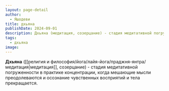 ```yaml
---
layout: page-detail
author:
  - Яшодеви
title: дхьяна
publishDate: 2024-09-01
description: Дхьяна (медитация, созерцание) - стадия медитативной погруженности в практике концентрации, когда мешающие мысли преодолеваются и осознание чувственных восприятий и тела прекращается.
tags:
  - дхьяна
image:
---
```

**Дхьяна** ([[религия и философия/йога/лайя-йога/праджня-янтра/медитация|медитация]], созерцание) - стадия медитативной погруженности в практике концентрации, когда мешающие мысли преодолеваются и осознание чувственных восприятий и тела прекращается.

